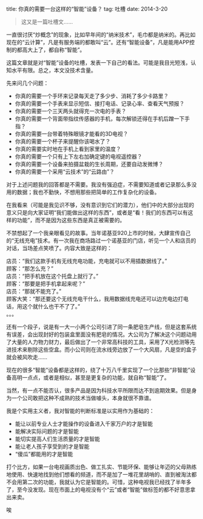 title: 你真的需要一台这样的“智能”设备？
tag: 吐槽
date: 2014-3-20

> 这又是一篇吐槽文……

一直很讨厌“炒概念”的现象，比如早年间的“纳米技术”，毛巾都是纳米的。再比如现在的“云计算”，凡是有服务端的都敢叫“云”。还有“智能设备”，凡是能用APP控制的都高大上了，都自称“智能”。

这篇文章就是对“智能”设备的吐槽，发表一下自己的看法。可能是我目光短浅，认知水平有限。总之，本文没技术含量。

先来问几个问题：

- 你真的需要一个手环来记录每天走了多少步、消耗了多少卡路里？
- 你真的需要一个手表来显示短信、接打电话、记录心率、查看天气预报？
- 你真的需要一个三天两头就得充一次电的手表？
- 你真的需要一个背面带指纹传感器的手机，每次解锁还得在手机后蹭一下手指？
- 你真的需要一台带着特殊眼镜才能看的3D电视？
- 你真的需要一个杯子来提醒你该喝水了？
- 你真的需要实时地在手机上看到家里的温度？
- 你真的需要一个只有上下左右加确定键的电视遥控器？
- 你真的需要一个设备来拍摄盆栽的生长周期，还要自动发微博？
- 你真的需要一个采用“云技术”的“云路由”？

对于上述问题我的回答都是不需要。我没有强迫症，不需要知道或者记录那么多没用的数据；我也不勤快，不想用那些把简单的工作复杂化的设备。

在我看来（可能是我见识不够，没有意识到它们的潜力），他们中的大部分出现的意义只是向大家证明“我们能做出这样的东西”，或者是“看！我们的东西可以有这样的功能”，而不是因为这些东西是真正被需要的。

不禁想起了一个我亲眼看见的故事。当年诺基亚920上市的时候，大肆宣传自己的“无线充电”技术。有一次我在商场路过一个诺基亚的门店，听见一个人和店员的对话，当场差点笑喷了。内容大致是这样的：

店员：“我们这款手机有无线充电功能，充电就可以不用插数据线了。”  
顾客：“那怎么充？”  
店员：“把手机放在这个托盘上就行了。”  
顾客：“那要是把手机拿起来呢？”  
店员：“那就不能充了。”  
顾客大笑：“那还要这个无线充电干什么，我用数据线充电还可以边充电边打电话，用这个就什么也干不了了。”  
。。。

还有一个段子，说是有一大一小两个公司引进了同一条肥皂生产线，但是这套系统有误差，会出现封好的包装盒里面没有肥皂的情况。大公司为了解决这个问题动用了大量的人力物力财力，最后做出了一个非常高科技的工具，采用了X光检测等先进技术来剔除这些空盒。而小公司则在流水线旁边放了一个大风扇，凡是空的盒子就会被风吹走……

现在的很多“智能”设备都是这样的，绕了十万八千里实现了一个比那些“非智能”设备高明一点点，或者是相似，甚至是更复杂的功能，就自称“智能”了。

当然，有一点不能否认，很多产品是因为科技水平所限而达不到逾期效果。但是身为一个公司敢把这种不成熟的技术当做噱头，本身就很不靠谱。

我是个实用主义者，我对智能的判断标准是以实用作为基础的：

- 能让以前专业人士才能操作的设备进入千家万户的才是智能
- 能解决实际问题的才是智能
- 能切实提高人们生活质量的才是智能
- 能让老人孩子享受到的才是智能
- “傻瓜”都能用的才是智能

打个比方，如果一台电视画质出色、做工扎实、节能环保、能够让年迈的父母熟练地使用、快速地找到他们想看的频道，而不是加了一堆花里胡哨的、直到被淘汰都不会用第二次的功能，我就认为它是智能的。可惜，这种电视我已经找了半年多了，至今没发现。现在市面上的电视没有个“云”或者“智能”做标签的都不好意思拿出来卖。

唉